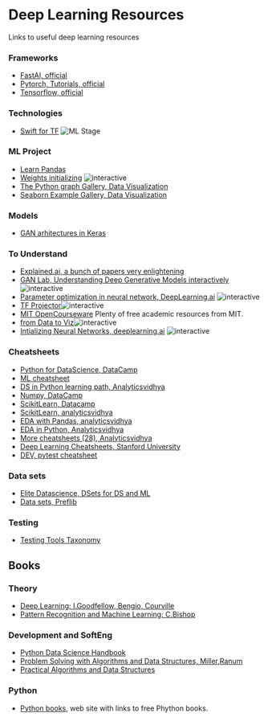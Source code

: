 # Deep Learning Resources
Links to useful deep learning resources

### Frameworks
* [FastAI, official](https://course.fast.ai/)
* [Pytorch, Tutorials, official](https://pytorch.org/tutorials/)
* [Tensorflow, official](https://www.tensorflow.org/learn)

### Technologies
* [Swift for TF](https://colab.research.google.com/github/zaidalyafeai/Notebooks/blob/master/TF_Swift.ipynb#scrollTo=Snub2EZdCKKb) ![ML Stage](https://img.shields.io/badge/-Colab-yellow.svg?style=popout&logo=https://colab.research.google.com/img/colab_favicon_256px.png)

### ML Project

* [Learn Pandas](https://bitbucket.org/hrojas/learn-pandas/src/master/)
* [Weights initializing](http://www.deeplearning.ai/ai-notes/initialization/#utm_source=social&utm_medium=linkedin&utm_campaign=AINotesInitializationDiscussion1)
![interactive](https://img.shields.io/badge/-interactive-blue.svg?style=popout&logo)
* [The Python graph Gallery, Data Visualization](https://python-graph-gallery.com/all-charts/)
* [Seaborn Example Gallery, Data Visualization](https://seaborn.pydata.org/examples/index.html)

### Models
* [GAN arhitectures in Keras](https://github.com/eriklindernoren/Keras-GAN)

### To Understand
* [Explained.ai, a bunch of papers very enlightening](https://explained.ai/)
* [GAN Lab, Understanding Deep Generative Models interactively](https://poloclub.github.io/ganlab/)![interactive](https://img.shields.io/badge/-interactive-blue.svg?style=popout&logo)
* [Parameter optimization in neural network, DeepLearning.ai](https://www.deeplearning.ai/ai-notes/optimization/?utm_source=social&utm_medium=linkedin&utm_campaign=BlogAINotesOptimizationAugust272019)
![interactive](https://img.shields.io/badge/-interactive-blue.svg?style=popout&logo)
* [TF Projector](https://projector.tensorflow.org/)![interactive](https://img.shields.io/badge/-interactive-blue.svg?style=popout&logo)
* [MIT OpenCourseware](https://ocw.mit.edu/courses/?fbclid=IwAR2RAv1QjpnoQgkZjFLPgu8BCGK0ZsuEWaB76YQz53_eH_IPiYj1s1As5gA) Plenty of free academic resources from MIT.
* [from Data to Viz](https://www.data-to-viz.com/#explore)![interactive](https://img.shields.io/badge/-interactive-blue.svg?style=popout&logo)
* [Intializing Neural Networks, deeplearning.ai](http://www.deeplearning.ai/ai-notes/initialization/) ![interactive](https://img.shields.io/badge/-interactive-blue.svg?style=popout&logo)

### Cheatsheets
* [Python for DataScience, DataCamp](https://s3.amazonaws.com/assets.datacamp.com/blog_assets/PythonForDataScience.pdf)
* [ML cheatsheet](https://ml-cheatsheet.readthedocs.io/en/latest/index.html)
* [DS in Python learning path, Analyticsvidhya](https://www.analyticsvidhya.com/blog/2015/05/infographic-quick-guide-learn-python-data-science/)
* [Numpy, DataCamp](https://s3.amazonaws.com/assets.datacamp.com/blog_assets/Numpy_Python_Cheat_Sheet.pdf)
* [ScikitLearn, Datacamp](https://datacamp-community-prod.s3.amazonaws.com/5433fa18-9f43-44cc-b228-74672efcd116)
* [ScikitLearn, analyticsvidhya](https://www.analyticsvidhya.com/infographics/Scikit-Learn-Infographic.pdf)
* [EDA with Pandas, analyticsvidhya](https://www.analyticsvidhya.com/blog/2015/07/11-steps-perform-data-analysis-pandas-python/)
* [EDA in Python, Analyticsvidhya](https://www.analyticsvidhya.com/blog/2015/06/infographic-cheat-sheet-data-exploration-python/)
* [More cheatsheets (28), Analyticsvidhya](https://www.analyticsvidhya.com/blog/2017/02/top-28-cheat-sheets-for-machine-learning-data-science-probability-sql-big-data/)
* [Deep Learning Cheatsheets, Stanford University](https://stanford.edu/~shervine/teaching/cs-229/cheatsheet-deep-learning)
* [DEV, pytest cheatsheet](https://gist.github.com/kwmiebach/3fd49612ef7a52b5ce3a)

### Data sets
 * [Elite Datascience, DSets for DS and ML](https://elitedatascience.com/datasets)
 * [Data sets, Preflib](http://www.preflib.org/data/)

### Testing
* [Testing Tools Taxonomy](https://wiki.python.org/moin/PythonTestingToolsTaxonomy)


## Books

### Theory
* [Deep Learning; I.Goodfellow, Bengio, Courville](https://www.deeplearningbook.org/)
* [Pattern Recognition and Machine Learning; C.Bishop](http://users.isr.ist.utl.pt/~wurmd/Livros/school/Bishop%20-%20Pattern%20Recognition%20And%20Machine%20Learning%20-%20Springer%20%202006.pdf)

### Development and SoftEng
* [Python Data Science Handbook](https://jakevdp.github.io/PythonDataScienceHandbook/)
* [Problem Solving with Algorithms and
Data Structures, Miller,Ranum](https://www.cs.auckland.ac.nz/compsci105s1c/resources/ProblemSolvingwithAlgorithmsandDataStructures.pdf)
* [Practical Algorithms and Data Structures](https://bradfieldcs.com/algos/)

### Python
* [Python books](https://pythonbooks.org/), web site with links to free Phython books.


